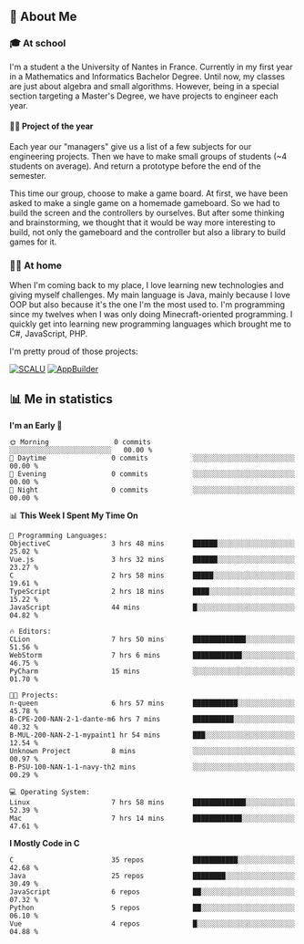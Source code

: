 ## 👀 About Me

### 🎓 At school

I'm a student a the University of Nantes in France. Currently in my first year in a Mathematics and Informatics Bachelor Degree. Until now, my classes are just about algebra and small algorithms. However, being in a special section targeting a Master's Degree, we have projects to engineer each year. 

#### 🔧🔬 Project of the year

Each year our "managers" give us a list of a few subjects for our engineering projects. Then we have to make small groups of students (~4 students on average). And return a prototype before the end of the semester.

This time our group, choose to make a game board. At first, we have been asked to make a single game on a homemade gameboard. So we had to build the screen and the controllers by ourselves. 
But after some thinking and brainstorming, we thought that it would be way more interesting to build, not only the gameboard and the controller but also a library to build games for it.

### 👨‍💻 At home

When I'm coming back to my place, I love learning new technologies and giving myself challenges. My main language is Java, mainly because I love OOP but also because it's the one I'm the most used to. I'm programming since my twelves when I was only doing Minecraft-oriented programming.  I quickly get into learning new programming languages which brought me to C#, JavaScript, PHP. 

I'm pretty proud of those projects:

[![SCALU](https://github-readme-stats.vercel.app/api/pin?username=renardfute&repo=SCALU)](https://github.com/renardfute/scalu)
[![AppBuilder](https://github-readme-stats.vercel.app/api/pin?username=pulsedev2&repo=AppBuilder)](https://github.com/pulsedev2/AppBuilder)

## 📊 Me in statistics
<!--START_SECTION:waka-->
**I'm an Early 🐤** 

```text
🌞 Morning                0 commits           ░░░░░░░░░░░░░░░░░░░░░░░░░   00.00 % 
🌆 Daytime                0 commits           ░░░░░░░░░░░░░░░░░░░░░░░░░   00.00 % 
🌃 Evening                0 commits           ░░░░░░░░░░░░░░░░░░░░░░░░░   00.00 % 
🌙 Night                  0 commits           ░░░░░░░░░░░░░░░░░░░░░░░░░   00.00 % 
```


📊 **This Week I Spent My Time On** 

```text
💬 Programming Languages: 
ObjectiveC               3 hrs 48 mins       ██████░░░░░░░░░░░░░░░░░░░   25.02 % 
Vue.js                   3 hrs 32 mins       ██████░░░░░░░░░░░░░░░░░░░   23.27 % 
C                        2 hrs 58 mins       █████░░░░░░░░░░░░░░░░░░░░   19.61 % 
TypeScript               2 hrs 18 mins       ████░░░░░░░░░░░░░░░░░░░░░   15.22 % 
JavaScript               44 mins             █░░░░░░░░░░░░░░░░░░░░░░░░   04.82 % 

🔥 Editors: 
CLion                    7 hrs 50 mins       █████████████░░░░░░░░░░░░   51.56 % 
WebStorm                 7 hrs 6 mins        ████████████░░░░░░░░░░░░░   46.75 % 
PyCharm                  15 mins             ░░░░░░░░░░░░░░░░░░░░░░░░░   01.70 % 

🐱‍💻 Projects: 
n-queen                  6 hrs 57 mins       ███████████░░░░░░░░░░░░░░   45.78 % 
B-CPE-200-NAN-2-1-dante-m6 hrs 7 mins        ██████████░░░░░░░░░░░░░░░   40.32 % 
B-MUL-200-NAN-2-1-mypaint1 hr 54 mins        ███░░░░░░░░░░░░░░░░░░░░░░   12.54 % 
Unknown Project          8 mins              ░░░░░░░░░░░░░░░░░░░░░░░░░   00.97 % 
B-PSU-100-NAN-1-1-navy-th2 mins              ░░░░░░░░░░░░░░░░░░░░░░░░░   00.29 % 

💻 Operating System: 
Linux                    7 hrs 58 mins       █████████████░░░░░░░░░░░░   52.39 % 
Mac                      7 hrs 14 mins       ████████████░░░░░░░░░░░░░   47.61 % 
```

**I Mostly Code in C** 

```text
C                        35 repos            ███████████░░░░░░░░░░░░░░   42.68 % 
Java                     25 repos            ████████░░░░░░░░░░░░░░░░░   30.49 % 
JavaScript               6 repos             ██░░░░░░░░░░░░░░░░░░░░░░░   07.32 % 
Python                   5 repos             ██░░░░░░░░░░░░░░░░░░░░░░░   06.10 % 
Vue                      4 repos             █░░░░░░░░░░░░░░░░░░░░░░░░   04.88 % 
```




<!--END_SECTION:waka-->
